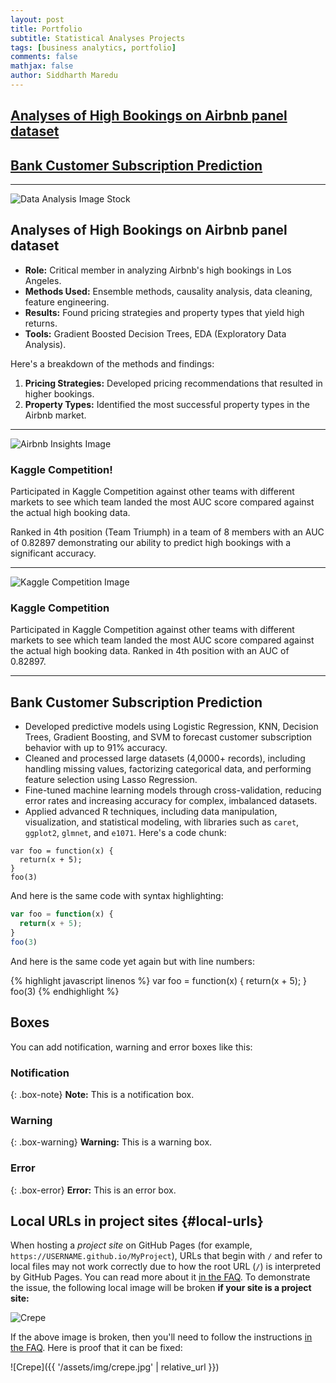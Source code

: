 ```yaml
---
layout: post
title: Portfolio
subtitle: Statistical Analyses Projects
tags: [business analytics, portfolio]
comments: false
mathjax: false
author: Siddharth Maredu
---
```


## [Analyses of High Bookings on Airbnb panel dataset](#airbnb-analysis)
## [Bank Customer Subscription Prediction](#bank-customer-prediction)

---
<div class="content-wrapper">
  <img src="https://github.com/siddharthmaredu/siddharthmaredu.github.io/raw/master/assets/img/technology-7111798_1280.jpg" alt="Data Analysis Image Stock">
  <div class="text">
    <h2 id="airbnb-analysis">Analyses of High Bookings on Airbnb panel dataset</h2>
    <ul>
      <li><strong>Role:</strong> Critical member in analyzing Airbnb's high bookings in Los Angeles.</li>
      <li><strong>Methods Used:</strong> Ensemble methods, causality analysis, data cleaning, feature engineering.</li>
      <li><strong>Results:</strong> Found pricing strategies and property types that yield high returns.</li>
      <li><strong>Tools:</strong> Gradient Boosted Decision Trees, EDA (Exploratory Data Analysis).</li>
    </ul>
    <p>Here's a breakdown of the methods and findings:</p>
    <ol>
      <li><strong>Pricing Strategies:</strong> Developed pricing recommendations that resulted in higher bookings.</li>
      <li><strong>Property Types:</strong> Identified the most successful property types in the Airbnb market.</li>
    </ol>
  </div>
</div>

<hr>

<div class="content-wrapper">
  <img src="https://github.com/siddharthmaredu/siddharthmaredu.github.io/raw/master/assets/img/airbnb insights image.png" alt="Airbnb Insights Image">
  <div class="text">
    <h3><strong>Kaggle Competition!</strong></h3>
    <p>Participated in Kaggle Competition against other teams with different markets to see which team landed the most AUC score compared against the actual high booking data.</p>
    <p>Ranked in 4th position (Team Triumph) in a team of 8 members with an AUC of 0.82897 demonstrating our ability to predict high bookings with a significant accuracy.</p>
  </div>
</div>

<hr>

<div class="content-wrapper">
  <img src="https://github.com/siddharthmaredu/siddharthmaredu.github.io/raw/master/assets/img/kaggle competition .png" alt="Kaggle Competition Image">
  <div class="text">
    <h3>Kaggle Competition</h3>
    <p>Participated in Kaggle Competition against other teams with different markets to see which team landed the most AUC score compared against the actual high booking data. Ranked in 4th position with an AUC of 0.82897.</p>
  </div>
</div>

---

<h2 id="bank-customer-prediction">Bank Customer Subscription Prediction</h2>

- Developed predictive models using Logistic Regression, KNN, Decision Trees, Gradient Boosting, and SVM to forecast customer subscription behavior with up to 91% accuracy.
- Cleaned and processed large datasets (4,0000+ records), including handling missing values, factorizing categorical data, and performing feature selection using Lasso Regression.
- Fine-tuned machine learning models through cross-validation, reducing error rates and increasing accuracy for complex, imbalanced datasets.
- Applied advanced R techniques, including data manipulation, visualization, and statistical modeling, with libraries such as `caret`, `ggplot2`, `glmnet`, and `e1071`.
Here's a code chunk:

~~~
var foo = function(x) {
  return(x + 5);
}
foo(3)
~~~

And here is the same code with syntax highlighting:

```javascript
var foo = function(x) {
  return(x + 5);
}
foo(3)
```

And here is the same code yet again but with line numbers:

{% highlight javascript linenos %}
var foo = function(x) {
  return(x + 5);
}
foo(3)
{% endhighlight %}

## Boxes
You can add notification, warning and error boxes like this:

### Notification

{: .box-note}
**Note:** This is a notification box.

### Warning

{: .box-warning}
**Warning:** This is a warning box.

### Error

{: .box-error}
**Error:** This is an error box.

## Local URLs in project sites {#local-urls}

When hosting a *project site* on GitHub Pages (for example, `https://USERNAME.github.io/MyProject`), URLs that begin with `/` and refer to local files may not work correctly due to how the root URL (`/`) is interpreted by GitHub Pages. You can read more about it [in the FAQ](https://beautifuljekyll.com/faq/#links-in-project-page). To demonstrate the issue, the following local image will be broken **if your site is a project site:**

![Crepe](/assets/img/crepe.jpg)

If the above image is broken, then you'll need to follow the instructions [in the FAQ](https://beautifuljekyll.com/faq/#links-in-project-page). Here is proof that it can be fixed:

![Crepe]({{ '/assets/img/crepe.jpg' | relative_url }})
